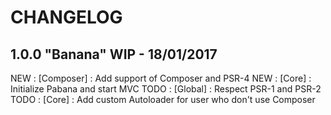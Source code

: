 # CHANGELOG

## 1.0.0 "Banana" WIP - 18/01/2017

NEW : [Composer] : Add support of Composer and PSR-4
NEW : [Core] : Initialize Pabana and start MVC
TODO : [Global] : Respect PSR-1 and PSR-2
TODO : [Core] : Add custom Autoloader for user who don't use Composer